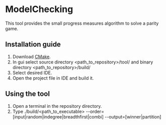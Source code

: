 # ModelChecking

This tool provides the small progress measures algorithm to solve a parity game.

## Installation guide

1. Download [CMake](https://cmake.org/).
1. In gui select source directory \<path_to_repository\>/tool/ and binary directory \<path_to_repository\>/build/
1. Select desired IDE.
1. Open the project file in IDE and build it.

## Using the tool

1. Open a terminal in the repository directory.
1. Type ./build/<path_to_executable> --order=[input|random|indegree|breadthfirst|combi] --output=[winner|partition] <path-to-paritygame>
